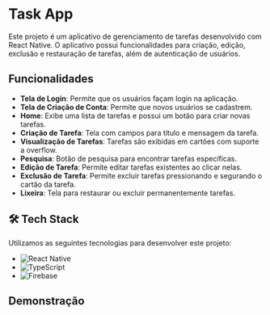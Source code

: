 # Task App

Este projeto é um aplicativo de gerenciamento de tarefas desenvolvido com React Native. O aplicativo possui funcionalidades para criação, edição, exclusão e restauração de tarefas, além de autenticação de usuários.

## Funcionalidades

- **Tela de Login**: Permite que os usuários façam login na aplicação.
- **Tela de Criação de Conta**: Permite que novos usuários se cadastrem.
- **Home**: Exibe uma lista de tarefas e possui um botão para criar novas tarefas.
- **Criação de Tarefa**: Tela com campos para título e mensagem da tarefa.
- **Visualização de Tarefas**: Tarefas são exibidas em cartões com suporte a overflow.
- **Pesquisa**: Botão de pesquisa para encontrar tarefas específicas.
- **Edição de Tarefa**: Permite editar tarefas existentes ao clicar nelas.
- **Exclusão de Tarefa**: Permite excluir tarefas pressionando e segurando o cartão da tarefa.
- **Lixeira**: Tela para restaurar ou excluir permanentemente tarefas.

## 🛠️ Tech Stack

Utilizamos as seguintes tecnologias para desenvolver este projeto:

- ![React Native](https://img.shields.io/badge/-React%20Native-333333?style=flat&logo=react)
- ![TypeScript](https://img.shields.io/badge/TypeScript-007ACC?style=flat&logo=typescript&logoColor=white)
- ![Firebase](https://img.shields.io/badge/Firebase-FFCA28?style=flat&logo=firebase&logoColor=white)

## Demonstração




